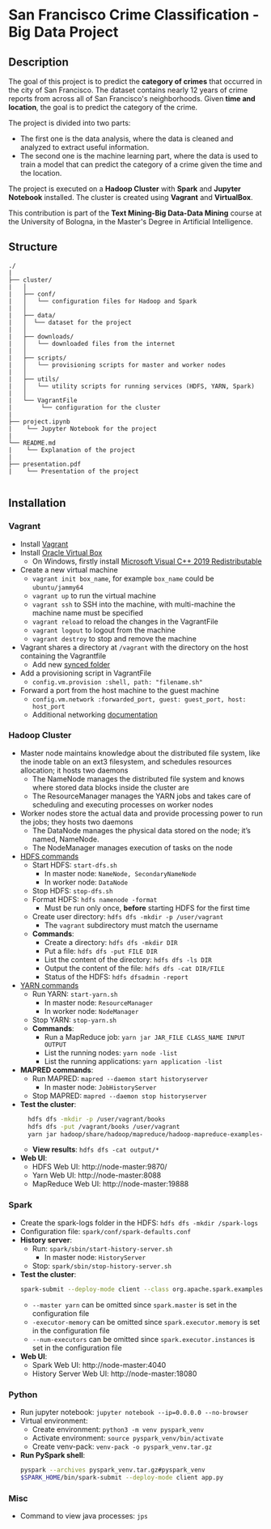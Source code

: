 # San Francisco Crime Classification - Big Data Project

## Description

The goal of this project is to predict the **category of crimes** that occurred in the city of San Francisco. The dataset contains nearly 12 years of crime reports from across all of San Francisco's neighborhoods. Given **time and location**, the goal is to predict the category of the crime.

The project is divided into two parts:
- The first one is the data analysis, where the data is cleaned and analyzed to extract useful information.
- The second one is the machine learning part, where the data is used to train a model that can predict the category of a crime given the time and the location.

The project is executed on a **Hadoop Cluster** with **Spark** and **Jupyter Notebook** installed. The cluster is created using **Vagrant** and **VirtualBox**.

This contribution is part of the **Text Mining-Big Data-Data Mining** course at the University of Bologna, in the Master's Degree in Artificial Intelligence.

## Structure

```
./
|
├── cluster/
|   │
|   ├── conf/
|   │   └── configuration files for Hadoop and Spark
|   │
|   ├── data/
|   │  └── dataset for the project
|   │
|   ├── downloads/
|   │   └── downloaded files from the internet
|   │
|   ├── scripts/
|   │   └── provisioning scripts for master and worker nodes
|   │
|   ├── utils/
|   │   └── utility scripts for running services (HDFS, YARN, Spark)
|   │
|   └── VagrantFile
|        └── configuration for the cluster
|
├── project.ipynb
|    └── Jupyter Notebook for the project
|
└── README.md
|    └── Explanation of the project
|
├── presentation.pdf
|    └── Presentation of the project
  
```

## Installation

### Vagrant

- Install [Vagrant](https://developer.hashicorp.com/vagrant/downloads)
- Install [Oracle Virtual Box](https://www.virtualbox.org/wiki/Downloads)
  - On Windows, firstly install  [Microsoft Visual C++ 2019 Redistributable](https://learn.microsoft.com/en-us/cpp/windows/latest-supported-vc-redist?view=msvc-170)
- Create a new virtual machine
  - `vagrant init box_name`, for example `box_name` could be `ubuntu/jammy64`
  - `vagrant up` to run the virtual machine
  - `vagrant ssh` to SSH into the machine, with multi-machine the machine name must be specified
  - `vagrant reload` to reload the changes in the VagrantFile
  - `vagrant logout` to logout from the machine
  - `vagrant destroy` to stop and remove the machine
- Vagrant shares a directory at `/vagrant` with the directory on the host containing the Vagrantfile
  - Add new [synced folder](https://developer.hashicorp.com/vagrant/docs/synced-folders/basic_usage)
- Add a provisioning script in VagrantFile
  - `config.vm.provision :shell, path: "filename.sh"`
- Forward a port from the host machine to the guest machine
  - `config.vm.network :forwarded_port, guest: guest_port, host: host_port`
  - Additional networking [documentation](https://developer.hashicorp.com/vagrant/docs/networking)

### Hadoop Cluster

- Master node maintains knowledge about the distributed file system, like the inode table on an ext3 filesystem, and schedules resources allocation; it hosts two daemons
  - The NameNode manages the distributed file system and knows where stored data blocks inside the cluster are
  - The ResourceManager manages the YARN jobs and takes care of scheduling and executing processes on worker nodes
- Worker nodes store the actual data and provide processing power to run the jobs; they hosts two daemons
  - The DataNode manages the physical data stored on the node; it’s named, NameNode.
  - The NodeManager manages execution of tasks on the node
- [HDFS commands](https://www.linode.com/docs/guides/how-to-install-and-set-up-hadoop-cluster/#run-and-monitor-hdfs)
  - Start HDFS: `start-dfs.sh`
    - In master node: `NameNode, SecondaryNameNode`
    - In worker node: `DataNode`
  - Stop HDFS: `stop-dfs.sh`
  - Format HDFS: `hdfs namenode -format`
    - Must be run only once, **before** starting HDFS for the first time
  - Create user directory: `hdfs dfs -mkdir -p /user/vagrant`
    - The `vagrant` subdirectory must match the username
  - **Commands**: 
    - Create a directory: `hdfs dfs -mkdir DIR`
    - Put a file: `hdfs dfs -put FILE DIR`
    - List the content of the directory: `hdfs dfs -ls DIR`
    - Output the content of the file: `hdfs dfs -cat DIR/FILE`
    - Status of the HDFS: `hdfs dfsadmin -report`
- [YARN commands](https://www.linode.com/docs/guides/how-to-install-and-set-up-hadoop-cluster/#run-yarn)
  - Run YARN: `start-yarn.sh`
    - In master node: `ResourceManager`
    - In worker node: `NodeManager`
  - Stop YARN: `stop-yarn.sh`
  - **Commands**: 
    - Run a MapReduce job: `yarn jar JAR_FILE CLASS_NAME INPUT OUTPUT`
    - List the running nodes: `yarn node -list`
    - List the running applications: `yarn application -list`
- **MAPRED commands**:
  - Run MAPRED: `mapred --daemon start historyserver`
    - In master node: `JobHistoryServer`
  - Stop MAPRED: `mapred --daemon stop historyserver`
- **Test the cluster**: 
  ```bash
    hdfs dfs -mkdir -p /user/vagrant/books
    hdfs dfs -put /vagrant/books /user/vagrant
    yarn jar hadoop/share/hadoop/mapreduce/hadoop-mapreduce-examples-3.3.6.jar wordcount "books/*" output
  ```
  - **View results**: `hdfs dfs -cat output/*`
- **Web UI**: 
  - HDFS Web UI: http://node-master:9870/
  - Yarn Web UI: http://node-master:8088
  - MapReduce Web UI: http://node-master:19888

### Spark

- Create the spark-logs folder in the HDFS: `hdfs dfs -mkdir /spark-logs`
- Configuration file: `spark/conf/spark-defaults.conf`
- **History server**:
  - Run: `spark/sbin/start-history-server.sh`
    - In master node: `HistoryServer`
  - Stop: `spark/sbin/stop-history-server.sh`
- **Test the cluster**: 
  ```bash
  spark-submit --deploy-mode client --class org.apache.spark.examples.SparkPi $SPARK_HOME/examples/jars/spark-examples_2.11-2.2.0.jar 10
  ```
    - `--master yarn` can be omitted since `spark.master` is set in the configuration file
    - `-executor-memory` can be omitted since `spark.executor.memory` is set in the configuration file
    - `--num-executors` can be omitted since `spark.executor.instances` is set in the configuration file
- **Web UI**: 
  - Spark Web UI: http://node-master:4040
  - History Server Web UI: http://node-master:18080

### Python

- Run jupyter notebook: `jupyter notebook --ip=0.0.0.0 --no-browser`
- Virtual environment:
  - Create environment: `python3 -m venv pyspark_venv`
  - Activate environment: `source pyspark_venv/bin/activate`
  - Create venv-pack: `venv-pack -o pyspark_venv.tar.gz`
- **Run PySpark shell**: 
  ```bash
  pyspark --archives pyspark_venv.tar.gz#pyspark_venv
  $SPARK_HOME/bin/spark-submit --deploy-mode client app.py
  ```	

### Misc

- Command to view java processes: `jps`